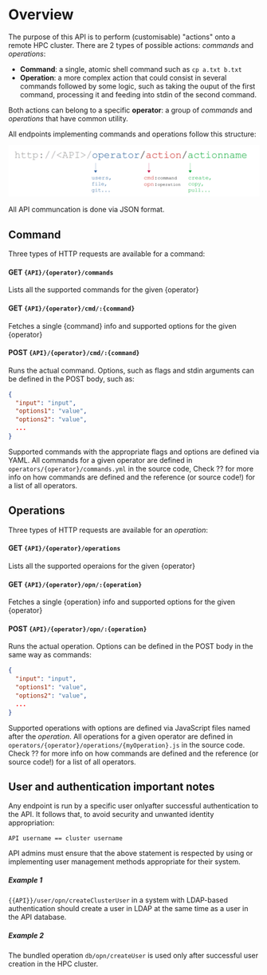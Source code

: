# Overview
The purpose of this API is to perform (customisable) "actions" onto a remote HPC cluster. There are 2 types of possible actions: *commands* and *operations*:

- **Command**: a single, atomic shell command such as `cp a.txt b.txt`
- **Operation**: a more complex action that could consist in several commands followed by some logic, such as taking the ouput of the first command, processing it and feeding into stdin of the second command.

Both actions can belong to a specific **operator**: a group of *commands* and *operations* that have common utility.

All endpoints implementing commands and operations follow this structure:

![media/api_url_explained.png](../media/api_url_explained.png)

All API communcation is done via JSON format.

## Command
Three types of HTTP requests are available for a command: 
#### GET `{API}/{operator}/commands`
Lists all the supported commands for the given {operator}

#### GET `{API}/{operator}/cmd/:{command}`
Fetches a single {command} info and supported options for the given {operator} 

#### POST `{API}/{operator}/cmd/:{command}`
Runs the actual command. Options, such as flags and stdin arguments can be defined in the POST body, such as:

```json
{
  "input": "input",
  "options1": "value",
  "options2": "value",
  ...
}
```

Supported commands with the appropriate flags and options are defined via YAML. All commands for a given operator are defined in `operators/{operator}/commands.yml` in the source code, Check ?? for more info on how commands are defined and the reference (or source code!) for a list of all operators.

## Operations
Three types of HTTP requests are available for an *operation*: 
#### GET `{API}/{operator}/operations`
Lists all the supported operaions for the given {operator}

#### GET `{API}/{operator}/opn/:{operation}`
Fetches a single {operation} info and supported options for the given {operator} 

#### POST `{API}/{operator}/opn/:{operation}`
Runs the actual operation. Options can be defined in the POST body in the same way as commands:

```json
{
  "input": "input",
  "options1": "value",
  "options2": "value",
  ...
}
```

Supported operations with options are defined via JavaScript files named after the *operation*. All operations for a given operator are defined in `operators/{operator}/operations/{myOperation}.js` in the source code. <br> Check ?? for more info on how commands are defined and the reference (or source code!) for a list of all operators.

## User and authentication important notes
Any endpoint is run by a specific user  onlyafter successful authentication to the API.  It follows that, to avoid security and unwanted identity appropriation:
```
API username == cluster username
```
API admins must ensure that the above statement is respected by using or implementing user management methods appropriate for their system.

##### Example 1
`{{API}}/user/opn/createClusterUser` in a system with LDAP-based authentication should create a user in LDAP at the same time as a user in the API database.

##### Example 2
The bundled operation `db/opn/createUser` is used only after successful user creation in the HPC cluster.